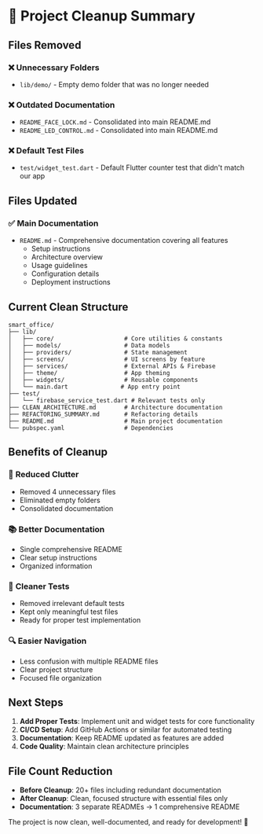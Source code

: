 # 🧹 Project Cleanup Summary

## Files Removed

### ❌ **Unnecessary Folders**
- `lib/demo/` - Empty demo folder that was no longer needed

### ❌ **Outdated Documentation**
- `README_FACE_LOCK.md` - Consolidated into main README.md
- `README_LED_CONTROL.md` - Consolidated into main README.md

### ❌ **Default Test Files**
- `test/widget_test.dart` - Default Flutter counter test that didn't match our app

## Files Updated

### ✅ **Main Documentation**
- `README.md` - Comprehensive documentation covering all features
  - Setup instructions
  - Architecture overview
  - Usage guidelines
  - Configuration details
  - Deployment instructions

## Current Clean Structure

```
smart_office/
├── lib/
│   ├── core/                    # Core utilities & constants
│   ├── models/                  # Data models
│   ├── providers/               # State management
│   ├── screens/                 # UI screens by feature
│   ├── services/                # External APIs & Firebase
│   ├── theme/                   # App theming
│   ├── widgets/                 # Reusable components
│   └── main.dart               # App entry point
├── test/
│   └── firebase_service_test.dart # Relevant tests only
├── CLEAN_ARCHITECTURE.md        # Architecture documentation
├── REFACTORING_SUMMARY.md       # Refactoring details
├── README.md                    # Main project documentation
└── pubspec.yaml                 # Dependencies
```

## Benefits of Cleanup

### 🎯 **Reduced Clutter**
- Removed 4 unnecessary files
- Eliminated empty folders
- Consolidated documentation

### 📚 **Better Documentation**
- Single comprehensive README
- Clear setup instructions
- Organized information

### 🧪 **Cleaner Tests**
- Removed irrelevant default tests
- Kept only meaningful test files
- Ready for proper test implementation

### 🔍 **Easier Navigation**
- Less confusion with multiple README files
- Clear project structure
- Focused file organization

## Next Steps

1. **Add Proper Tests**: Implement unit and widget tests for core functionality
2. **CI/CD Setup**: Add GitHub Actions or similar for automated testing
3. **Documentation**: Keep README updated as features are added
4. **Code Quality**: Maintain clean architecture principles

## File Count Reduction

- **Before Cleanup**: 20+ files including redundant documentation
- **After Cleanup**: Clean, focused structure with essential files only
- **Documentation**: 3 separate READMEs → 1 comprehensive README

The project is now clean, well-documented, and ready for development! 🚀